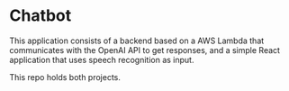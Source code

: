# Chatbot

This application consists of a backend based on a AWS Lambda that communicates with the OpenAI API to get responses, and a simple React application that uses speech recognition as input.

This repo holds both projects.